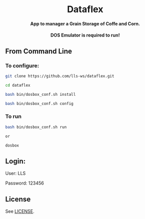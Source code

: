 <h1 align="center">
  Dataflex
</h1>

<h4 align="center">
  App to manager a Grain Storage of Coffe and Corn.
</h4>

<h4 align="center">
  DOS Emulator is required to run!
</h4>


## From Command Line

### To configure:

```bash
git clone https://github.com/lls-ws/dataflex.git

cd dataflex

bash bin/dosbox_conf.sh install

bash bin/dosbox_conf.sh config

```


### To run

```bash
bash bin/dosbox_conf.sh run

or

dosbox

```

## Login:

User: LLS

Password: 123456


## License

See [LICENSE](LICENSE).
